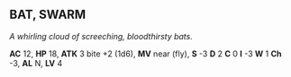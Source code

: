 ## BAT, SWARM

_A whirling cloud of screeching, bloodthirsty bats._

**AC** 12, **HP** 18, **ATK** 3 bite +2 (1d6), **MV** near (fly), **S** -3 **D** 2 **C** 0 **I** -3 **W** 1 **Ch** -3, **AL** N, **LV** 4


